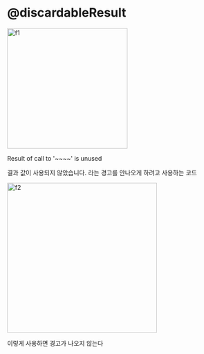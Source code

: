 # @discardableResult

<img width="278" alt="f1" src="https://user-images.githubusercontent.com/45002556/108619540-e6a62100-7468-11eb-84f3-de7168256d09.png">

Result of call to '~~~~' is unused

결과 값이 사용되지 않았습니다. 라는 경고를 안나오게 하려고 사용하는 코드

<img width="346" alt="f2" src="https://user-images.githubusercontent.com/45002556/108619543-e7d74e00-7468-11eb-81a3-5957c2266d5a.png">

이렇게 사용하면 경고가 나오지 않는다
